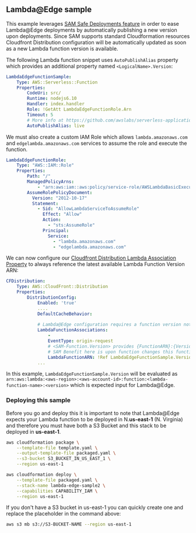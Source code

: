 ## Lambda@Edge sample

This example leverages [SAM Safe Deployments feature](https://github.com/awslabs/serverless-application-model/blob/master/docs/safe_lambda_deployments.rst) in order to ease Lambda@Edge deployments by automatically publishing a new version upon deployments. Since SAM supports standard Cloudformation resources Cloudfront Distribution configuration will be automatically updated as soon as a new Lambda function version is available.

The following Lambda function snippet uses ``AutoPublishAlias`` property which provides an additional property named `<LogicalName>.Version`:

```yaml
LambdaEdgeFunctionSample:
    Type: AWS::Serverless::Function
    Properties:
        CodeUri: src/
        Runtime: nodejs6.10
        Handler: index.handler
        Role: !GetAtt LambdaEdgeFunctionRole.Arn
        Timeout: 5
        # More info at https://github.com/awslabs/serverless-application-model/blob/master/docs/safe_lambda_deployments.rst
        AutoPublishAlias: live 
```

We must also create a custom IAM Role which allows `lambda.amazonaws.com` and `edgelambda.amazonaws.com` services to assume the role and execute the function.

```yaml
LambdaEdgeFunctionRole:
    Type: "AWS::IAM::Role"
    Properties:
        Path: "/"
        ManagedPolicyArns:
            - "arn:aws:iam::aws:policy/service-role/AWSLambdaBasicExecutionRole"
        AssumeRolePolicyDocument:
          Version: "2012-10-17"
          Statement:
            - Sid: "AllowLambdaServiceToAssumeRole"
              Effect: "Allow"
              Action:
                - "sts:AssumeRole"
              Principal:
                Service:
                  - "lambda.amazonaws.com"
                  - "edgelambda.amazonaws.com"
```

We can now configure our [Cloudfront Distribution Lambda Association Property](https://docs.aws.amazon.com/AWSCloudFormation/latest/UserGuide/aws-properties-cloudfront-distribution-lambdafunctionassociation.html) to always reference the latest available Lambda Function Version ARN:

```yaml
CFDistribution:
    Type: AWS::CloudFront::Distribution
    Properties:
        DistributionConfig:
            Enabled: 'true'
            ....
            DefaultCacheBehavior:
            
            # Lambda@Edge configuration requires a function version not alias
            LambdaFunctionAssociations:
                - 
                EventType: origin-request
                # <SAM-Function.Version> provides {FunctionARN}:{Version} which is exactly what Cloudfront expects
                # SAM Benefit here is upon function changes this function version will also be updated in Cloudfront
                LambdaFunctionARN: !Ref LambdaEdgeFunctionSample.Version
            ...
```

In this example, ``LambdaEdgeFunctionSample.Version`` will be evaluated as ``arn:aws:lambda:<aws-region>:<aws-account-id>:function:<lambda-function-name>:<version>`` which is expected input for Lambda@Edge. 

### Deploying this sample

Before you go and deploy this it is important to note that Lambda@Edge expects your Lambda function to be deployed in N.**us-east-1** (N. Virginia) and therefore you must have both a S3 Bucket and this stack to be deployed in **us-east-1**.

```bash
aws cloudformation package \
    --template-file template.yaml \
    --output-template-file packaged.yaml \
    --s3-bucket S3_BUCKET_IN_US_EAST_1 \
    --region us-east-1

aws cloudformation deploy \
    --template-file packaged.yaml \
    --stack-name lambda-edge-sample2 \
    --capabilities CAPABILITY_IAM \
    --region us-east-1
```

If you don't have a S3 bucket in us-east-1 you can quickly create one and replace the placeholder in the command above:

```bash
aws s3 mb s3://S3-BUCKET-NAME --region us-east-1
```
